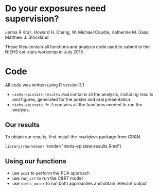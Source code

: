 # Do your exposures need supervision?

Jenna R Krall, Howard H. Chang, W. Michael Caudle, Katherine M. Gass, Matthew J. Strickland

These files contain all functions and analysis code used to submit to the NIEHS epi-stats workshop in July 2015

# Code

All code was written using R version 3.1

- `niehs-epistats-results.Rmd` contains all the analysis, including results and figures, generated for the poster and oral presentation.
- `niehs-epistats-fn.R` contains all the functions needed to run the analysis.  

## Our results

To obtain our results, first install the `rmarkdown` package from CRAN.

`library(rmarkdown)`
`render("niehs-epistats-results.Rmd")

## Using our functions

- use `pca1` to perform the PCA approach
- use `run_crt` to run the C&RT model
- use `niehs_outer` to run both approaches and obtain relevant output

 
